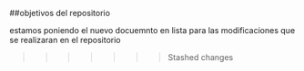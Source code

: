 
##objetivos del repositorio

estamos poniendo el nuevo docuemnto en lista para las modificaciones que se realizaran en el repositorio
>>>>>>> Stashed changes

